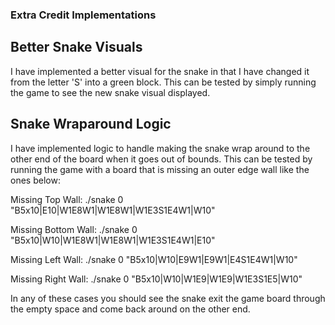 ### Extra Credit Implementations

## Better Snake Visuals

I have implemented a better visual for the snake in that I have changed it from the letter 'S' into a green block. This can be tested by simply running the game to see the new snake visual displayed.

## Snake Wraparound Logic

I have implemented logic to handle making the snake wrap around to the other end of the board when it goes out of bounds. This can be tested by running the game with a board that is missing an outer edge wall like the ones below:

Missing Top Wall: ./snake 0 "B5x10|E10|W1E8W1|W1E8W1|W1E3S1E4W1|W10"

Missing Bottom Wall: ./snake 0 "B5x10|W10|W1E8W1|W1E8W1|W1E3S1E4W1|E10"

Missing Left Wall: ./snake 0 "B5x10|W10|E9W1|E9W1|E4S1E4W1|W10"

Missing Right Wall: ./snake 0 "B5x10|W10|W1E9|W1E9|W1E3S1E5|W10"

In any of these cases you should see the snake exit the game board through the empty space and come back around on the other end.